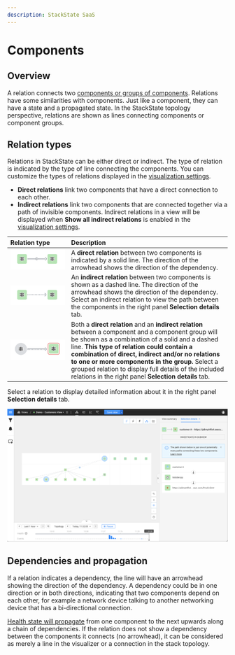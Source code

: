 ```yaml
---
description: StackState SaaS
---
```


# Components 

## Overview

A relation connects two [components or groups of components](/use/concepts/components.md). Relations have some similarities with components. Just like a component, they can have a state and a propagated state. In the StackState topology perspective, relations are shown as lines connecting components or component groups.

## Relation types

Relations in StackState can be either direct or indirect. The type of relation is indicated by the type of line connecting the components. You can customize the types of relations displayed in the [visualization settings](/use/stackstate-ui/views/visualization_settings.md).

* **Direct relations** link two components that have a direct connection to each other. 
* **Indirect relations** link two components that are connected together via a path of invisible components. Indirect relations in a view will be displayed when **Show all indirect relations** is enabled in the [visualization settings](/use/stackstate-ui/views/visualization_settings.md).

| Relation type                                             | Description                                                                                                                                                                                                                                                                                                                                                                                                                    |
|:----------------------------------------------------------|:-------------------------------------------------------------------------------------------------------------------------------------------------------------------------------------------------------------------------------------------------------------------------------------------------------------------------------------------------------------------------------------------------------------------------------|
| ![](/.gitbook/assets/v50_relation_comp_comp.png)          | A **direct relation** between two components is indicated by a solid line. The direction of the arrowhead shows the direction of the dependency.                                                                                                                                                                                                                                                                               |
| ![](/.gitbook/assets/v50_indirect_relation_comp_comp.png) | An **indirect relation** between two components is shown as a dashed line.  The direction of the arrowhead shows the direction of the dependency. Select an indirect relation to view the path between the components in the right panel **Selection details** tab.                                                                                                                                                            |
| ![](/.gitbook/assets/v50_relation_group_comp.png)         | Both a **direct relation** and an **indirect relation** between a component and a component group will be shown as a combination of a solid and a dashed line. **This type of relation could contain a combination of direct, indirect and/or no relations to one or more components in the group.** Select a grouped relation to display full details of the included relations in the right panel **Selection details** tab. |

Select a relation to display detailed information about it in the right panel **Selection details** tab. 

![Indirect relation path](/.gitbook/assets/v50_indirect_relation_path.png)

## Dependencies and propagation

If a relation indicates a dependency, the line will have an arrowhead showing the direction of the dependency. A dependency could be in one direction or in both directions, indicating that two components depend on each other, for example a network device talking to another networking device that has a bi-directional connection.

[Health state will propagate](health-state.md#propagated-health-state) from one component to the next upwards along a chain of dependencies. If the relation does not show a dependency between the components it connects \(no arrowhead\), it can be considered as merely a line in the visualizer or a connection in the stack topology.
